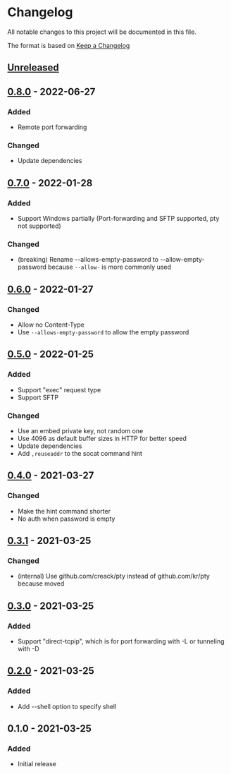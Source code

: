 # Changelog
All notable changes to this project will be documented in this file.

The format is based on [Keep a Changelog](http://keepachangelog.com/en/1.0.0/)

## [Unreleased]

## [0.8.0] - 2022-06-27
### Added
* Remote port forwarding

### Changed
* Update dependencies

## [0.7.0] - 2022-01-28
### Added
* Support Windows partially (Port-forwarding and SFTP supported, pty not supported)

### Changed
* (breaking) Rename --allows-empty-password to --allow-empty-password because `--allow-` is more commonly used

## [0.6.0] - 2022-01-27
### Changed
* Allow no Content-Type
* Use `--allows-empty-password` to allow the empty password

## [0.5.0] - 2022-01-25
### Added
* Support "exec" request type
* Support SFTP

### Changed
* Use an embed private key, not random one
* Use 4096 as default buffer sizes in HTTP for better speed
* Update dependencies
* Add `,reuseaddr` to the socat command	hint

## [0.4.0] - 2021-03-27
### Changed
* Make the hint command shorter
* No auth when password is empty

## [0.3.1] - 2021-03-25
### Changed
* (internal) Use github.com/creack/pty instead of github.com/kr/pty because moved

## [0.3.0] - 2021-03-25
### Added
* Support "direct-tcpip", which is for port forwarding with -L or tunneling with -D

## [0.2.0] - 2021-03-25
### Added
* Add --shell option to specify shell

## 0.1.0 - 2021-03-25
### Added
* Initial release

[Unreleased]: https://github.com/nwtgck/go-piping-sshd/compare/v0.8.0...HEAD
[0.8.0]: https://github.com/nwtgck/go-piping-sshd/compare/v0.7.0...v0.8.0
[0.7.0]: https://github.com/nwtgck/go-piping-sshd/compare/v0.6.0...v0.7.0
[0.6.0]: https://github.com/nwtgck/go-piping-sshd/compare/v0.5.0...v0.6.0
[0.5.0]: https://github.com/nwtgck/go-piping-sshd/compare/v0.4.0...v0.5.0
[0.4.0]: https://github.com/nwtgck/go-piping-sshd/compare/v0.3.1...v0.4.0
[0.3.1]: https://github.com/nwtgck/go-piping-sshd/compare/v0.3.0...v0.3.1
[0.3.0]: https://github.com/nwtgck/go-piping-sshd/compare/v0.2.0...v0.3.0
[0.2.0]: https://github.com/nwtgck/go-piping-sshd/compare/v0.1.0...v0.2.0
